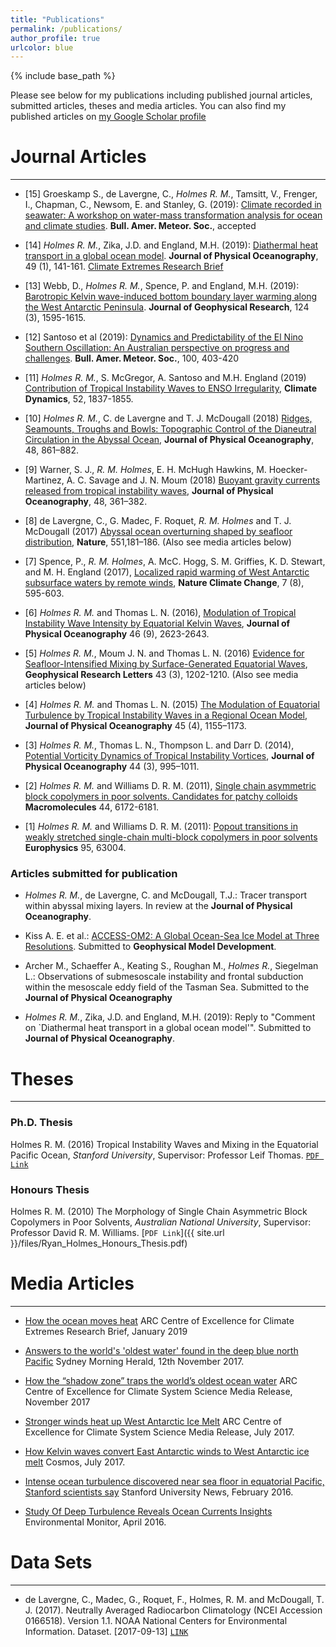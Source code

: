 ```yaml
---
title: "Publications"
permalink: /publications/
author_profile: true
urlcolor: blue
---
```


{% include base_path %}

Please see below for my publications including published journal
articles, submitted articles, theses and media articles. You can also
find my published articles on [my Google Scholar
profile](https://scholar.google.com.au/citations?user=6g3s9ygAAAAJ&hl=en)

# Journal Articles
___

* [15] Groeskamp S., de Lavergne, C., *Holmes R. M.*, Tamsitt, V.,
Frenger, I., Chapman, C., Newsom, E. and Stanley, G. (2019): [Climate
recorded in seawater: A workshop on water-mass transformation analysis
for ocean and climate
studies](https://doi.org/10.1175/BAMS-D-19-0153.1). **Bull. Amer. Meteor. Soc.**,
accepted

* [14] *Holmes R. M.*, Zika, J.D. and England, M.H. (2019):
[Diathermal heat transport in a global ocean
model](https://doi.org/10.1175/JPO-D-18-0098.1). **Journal of Physical
Oceanography**, 49 (1), 141-161. [Climate Extremes Research
Brief](https://climateextremes.org.au/how-the-ocean-moves-heat/)

* [13] Webb, D., *Holmes R. M.*, Spence, P. and England, M.H. (2019):
[Barotropic Kelvin wave-induced bottom boundary layer warming along
the West Antarctic
Peninsula](https://doi.org/10.1029/2018JC014227). **Journal of
Geophysical Research**, 124 (3), 1595-1615.

* [12] Santoso et al (2019): [Dynamics and Predictability of the El
Nino Southern Oscillation: An Australian perspective on progress and
challenges](https://doi.org/10.1175/BAMS-D-18-0057.1). **Bull. Amer. Meteor. Soc.**,
100, 403-420

* [11] *Holmes R. M.*, S. McGregor, A. Santoso and M.H. England (2019)
 [Contribution of Tropical Instability Waves to ENSO
 Irregularity](https://doi.org/10.1007/s00382-018-4217-0), **Climate
 Dynamics**, 52, 1837-1855.
 
* [10] *Holmes R. M.*, C. de Lavergne and T. J. McDougall (2018)
 [Ridges, Seamounts, Troughs and Bowls: Topographic Control of the
 Dianeutral Circulation in the Abyssal
 Ocean](https://doi.org/10.1175/JPO-D-17-0141.1), **Journal of
 Physical Oceanography**, 48, 861–882.
 
* [9] Warner, S. J., *R. M. Holmes*, E. H. McHugh Hawkins,
 M. Hoecker-Martinez, A. C. Savage and J. N. Moum (2018) [Buoyant
 gravity currents released from tropical instability
 waves](https://doi.org/10.1175/JPO-D-17-0144.1), **Journal of
 Physical Oceanography**, 48, 361–382.
 
* [8] de Lavergne, C., G. Madec, F. Roquet, *R. M. Holmes* and
 T. J. McDougall (2017) [Abyssal ocean overturning shaped by seafloor
 distribution](http://dx.doi.org/10.1038/nature24472), **Nature**,
 551,181–186. (Also see media articles below)
 
* [7] Spence, P., *R. M. Holmes*, A. McC. Hogg, S. M. Griffies,
 K. D. Stewart, and M. H. England (2017), [Localized rapid warming of
 West Antarctic subsurface waters by remote
 winds](http://dx.doi.org/10.1038/nclimate3335), **Nature Climate
 Change**, 7 (8), 595-603.
 
* [6] *Holmes R. M.* and Thomas L. N. (2016), [Modulation of Tropical
 Instability Wave Intensity by Equatorial Kelvin
 Waves](http://dx.doi.org/10.1175/JPO-D-16-0064.1), **Journal of
 Physical Oceanography** 46 (9), 2623-2643.
 
* [5] *Holmes R. M.*, Moum J. N. and Thomas L. N. (2016) [Evidence for
 Seafloor-Intensified Mixing by Surface-Generated Equatorial
 Waves](http://dx.doi.org/10.1002/2015GL066472), **Geophysical
 Research Letters** 43 (3), 1202-1210. (Also see media articles below)
 
* [4] *Holmes R. M.* and Thomas L. N. (2015) [The Modulation of
 Equatorial Turbulence by Tropical Instability Waves in a Regional
 Ocean Model](http://dx.doi.org/10.1175/JPO-D-14-0209.1), **Journal of
 Physical Oceanography** 45 (4), 1155–1173.
 
* [3] *Holmes R. M.*, Thomas L. N., Thompson L. and Darr D. (2014),
 [Potential Vorticity Dynamics of Tropical Instability
 Vortices](http://dx.doi.org/10.1175/JPO-D-13-0157.1), **Journal of
 Physical Oceanography** 44 (3), 995–1011.
 
* [2] *Holmes R. M.* and Williams D. R. M. (2011), [Single chain
 asymmetric block copolymers in poor solvents. Candidates for patchy
 colloids](http://dx.doi.org/10.1021/ma200085w) **Macromolecules** 44,
 6172-6181.
 
* [1] *Holmes R. M.* and Williams D. R. M. (2011): [Popout transitions
 in weakly stretched single-chain multi-block copolymers in poor
 solvents](https://doi.org/10.1209/0295-5075/95/63004) **Europhysics**
 95, 63004.

### Articles submitted for publication

* *Holmes R. M.*, de Lavergne, C. and McDougall, T.J.: Tracer
transport within abyssal mixing layers. In review at the **Journal of
Physical Oceanography**.

* Kiss A. E. et al.: [ACCESS-OM2: A Global Ocean-Sea Ice Model at
Three Resolutions](https://doi.org/10.5194/gmd-2019-106). Submitted to
**Geophysical Model Development**.

* Archer M., Schaeffer A., Keating S., Roughan M., *Holmes R.*,
  Siegelman L.: Observations of submesoscale instability and frontal
  subduction within the mesoscale eddy field of the Tasman
  Sea. Submitted to the **Journal of Physical Oceanography**

* *Holmes R. M.*, Zika, J.D. and England, M.H. (2019): Reply to
  "Comment on `Diathermal heat transport in a global ocean
  model'". Submitted to **Journal of Physical Oceanography**.

# Theses
___

### Ph.D. Thesis
Holmes R. M. (2016) Tropical Instability Waves and Mixing in the
Equatorial Pacific Ocean, *Stanford University*, Supervisor: Professor
Leif Thomas. [`PDF Link`](https://purl.stanford.edu/qj214kp4156)

### Honours Thesis
Holmes R. M. (2010) The Morphology of Single Chain Asymmetric Block
Copolymers in Poor Solvents, *Australian National University*,
Supervisor: Professor David R. M. Williams. [`PDF Link`]({{ site.url
}}/files/Ryan_Holmes_Honours_Thesis.pdf)


# Media Articles
___


* [How the ocean moves
heat](https://climateextremes.org.au/how-the-ocean-moves-heat/) ARC
Centre of Excellence for Climate Extremes Research Brief, January 2019


* [Answers to the world's 'oldest water' found in the deep blue north
Pacific](http://www.smh.com.au/environment/answers-to-the-worlds-oldest-water-found-in-the-deep-blue-north-pacific-20171110-gzj2er.html)
Sydney Morning Herald, 12th November 2017.

* [How the “shadow zone” traps the world’s oldest ocean
water](https://www.climatescience.org.au/content/1181-how-%E2%80%9Cshadow-zone%E2%80%9D-traps-world%E2%80%99s-oldest-ocean-water)
ARC Centre of Excellence for Climate System Science Media Release,
November 2017

* [Stronger winds heat up West Antarctic Ice
Melt](https://www.climatescience.org.au/content/1165-stronger-winds-heat-west-antarctic-ice-melt)
ARC Centre of Excellence for Climate System Science Media Release,
July 2017.

* [How Kelvin waves convert East Antarctic winds to West Antarctic ice
melt](https://cosmosmagazine.com/climate/how-kelvin-waves-convert-east-antarctic-winds-to-west-antarctic-ice-melt)
Cosmos, July 2017.

* [Intense ocean turbulence discovered near sea floor in equatorial
Pacific, Stanford scientists
say](https://earth.stanford.edu/news/intense-deep-ocean-turbulence-equatorial-pacific-could-help-drive-global-circulation)
Stanford University News, February 2016.

* [Study Of Deep Turbulence Reveals Ocean Currents
   Insights](http://www.fondriest.com/news/study-deep-turbulence-reveals-ocean-currents-insights.htm)
   Environmental Monitor, April 2016.

# Data Sets
___

* de Lavergne, C., Madec, G., Roquet, F., Holmes, R. M. and McDougall,
T. J. (2017). Neutrally Averaged Radiocarbon Climatology (NCEI
Accession 0166518). Version 1.1. NOAA National Centers for
Environmental Information. Dataset. [2017-09-13]
[`LINK`](http://dx.doi.org/10.7289/V5833Q7K)

